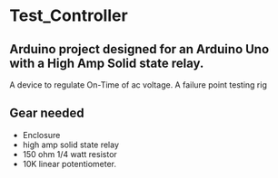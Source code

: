 # Test_Controller
## Arduino project designed for an Arduino Uno with a High Amp Solid state relay.
A device to regulate On-Time of ac voltage. A failure point testing rig

## Gear needed
* Enclosure
* high amp solid state relay
* 150 ohm 1/4 watt resistor
* 10K linear potentiometer.
